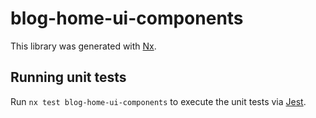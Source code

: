 # blog-home-ui-components

This library was generated with [Nx](https://nx.dev).

## Running unit tests

Run `nx test blog-home-ui-components` to execute the unit tests via [Jest](https://jestjs.io).
